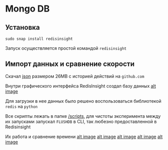 # Mongo DB

## Установка

```
sudo snap install redisinsight
```
Запуск осуществляется простой командой ```redisinsight```

## Импорт данных и сравнение скорости

Скачал [json](https://github.com/tdarbinyan/sbertech-dbs/blob/main/homework2/large-file.json) размером 26MB с историей действий на `github.com`

Внутри графического интерфейса RedisInsight создал базу данных
[alt image](https://github.com/tdarbinyan/sbertech-dbs/blob/main/homework2/images/image1.png)

Для загрузки в нее данных было решено воспользоваться библиотекой ```redis``` на ```python```

Все скрипты лежать в папке [/scripts](https://github.com/tdarbinyan/sbertech-dbs/blob/main/homework2/scripts), для чистоты эксперимента между их запусками запускал ```FLUSHDB``` в CLI, так любезно предоставленной в Redisinsight

Их работа и сравнение времени
[alt image](https://github.com/tdarbinyan/sbertech-dbs/blob/main/homework2/images/image2.png)
[alt image](https://github.com/tdarbinyan/sbertech-dbs/blob/main/homework2/images/image3.png)
[alt image](https://github.com/tdarbinyan/sbertech-dbs/blob/main/homework2/images/image4.png)
[alt image](https://github.com/tdarbinyan/sbertech-dbs/blob/main/homework2/images/image5.png)
[alt image](https://github.com/tdarbinyan/sbertech-dbs/blob/main/homework2/images/image6.png)